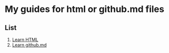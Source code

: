 # My guides for html or github.md files

## List 
1. [Learn HTML](/Learn%20html.md)
2. [Learn github.md](/Learn%20To%20build%20a%20website.md)
